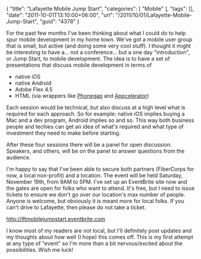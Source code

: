 {
	"title": "Lafayette Mobile Jump Start",
	"categories": [
		"Mobile"
	],
	"tags": [],
	"date": "2011-10-01T13:10:00+06:00",
	"url": "/2011/10/01/Lafayette-Mobile-Jump-Start",
	"guid": "4378"
}

For the past few months I've been thinking about what I could do to help spur mobile development in my home town. We've got a mobile user group that is small, but active (and doing some very cool stuff). I thought it might be interesting to have a... not a conference... but a one day "introduction", or Jump Start, to mobile development. The idea is to have a set of presentations that discuss mobile development in terms of 

<ul>
<li>native iOS
<li>native Android
<li>Adobe Flex 4.5
<li>HTML (via wrappers like <a href="http://www.phonegap.com">Phonegap</a> and <a href="http://www.appcelerator.com/">Appcelerator</a>)
</ul>

Each session would be technical, but also discuss at a high level what is required for each approach. So for example: native iOS implies buying a Mac and a dev program, Android implies so and so. This way both business people and techies can get an idea of what's required and what type of investment they need to make before starting. 

After these four sessions there will be a panel for open discussion. Speakers, and others, will be on the panel to answer questions from the audience.

I'm happy to say that I've been able to secure both partners (FiberCorps for now, a local non-profit) and a location. The event will be held Saturday, November 19th, from 9AM to 5PM. I've set up an EventBrite site now and the gates are open for folks who want to attend. It's free, but I need to issue tickets to ensure we don't go over our location's max number of people. Anyone is welcome, but obviously it is meant more for local folks. If you can't drive to Lafayette, then please do not take a ticket. 

<a href="http://lftmobilejumpstart.eventbrite.com/">http://lftmobilejumpstart.eventbrite.com</a>

I know most of my readers are not local, but I'll definitely post updates and my thoughts about how well (I hope) this comes off. This is my first attempt at any type of "event" so I'm more than a bit nervous/excited about the possibilities. Wish me luck!